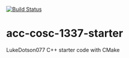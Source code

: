 [![Build Status](https://travis-ci.org/acc-cosc-1337-spring-2020-hl/acc-cosc-1337-spring-2020-LukeDotson077.svg?branch=master)](https://travis-ci.org/acc-cosc-1337-spring-2020-hl/acc-cosc-1337-spring-2020-LukeDotson077)


# acc-cosc-1337-starter
LukeDotson077
C++ starter code with CMake 
